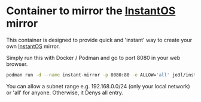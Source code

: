 # Container to mirror the [InstantOS](https://instantos.io/) mirror

This container is designed to provide quick and 'instant' way to create your own [InstantOS](https://instantos.io/) mirror.

Simply run this with Docker / Podman and go to port 8080 in your web browser.

```bash
podman run -d --name instant-mirror -p 8080:80 -e ALLOW='all' jo3l/instant-mirror
```
You can allow a subnet range e.g. 192.168.0.0/24 (only your local network) or 'all' for anyone. Otherwise, it Denys all entry.
